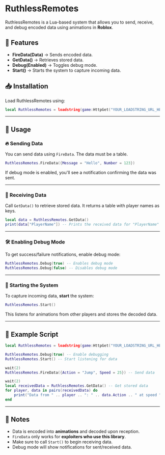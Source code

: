 # RuthlessRemotes  

RuthlessRemotes is a Lua-based system that allows you to send, receive, and debug encoded data using animations in **Roblox**.  

## 📜 Features  
- **FireData(Data)** → Sends encoded data.  
- **GetData()** → Retrieves stored data.  
- **Debug(Enabled)** → Toggles debug mode.  
- **Start()** → Starts the system to capture incoming data.  

## 📥 Installation  
Load RuthlessRemotes using:  
```lua
local RuthlessRemotes = loadstring(game:HttpGet("YOUR_LOADSTRING_URL_HERE"))()
```

---

## 🚀 Usage  

### 🔥 Sending Data  
You can send data using `FireData`. The data must be a table.  
```lua
RuthlessRemotes.FireData({Message = "Hello", Number = 123})
```
If debug mode is enabled, you'll see a notification confirming the data was sent.  

---

### 📡 Receiving Data  
Call `GetData()` to retrieve stored data. It returns a table with player names as keys.  
```lua
local data = RuthlessRemotes.GetData()
print(data["PlayerName"]) -- Prints the received data for "PlayerName"
```

---

### 🛠️ Enabling Debug Mode  
To get success/failure notifications, enable debug mode:  
```lua
RuthlessRemotes.Debug(true) -- Enables debug mode
RuthlessRemotes.Debug(false) -- Disables debug mode
```

---

### 🚦 Starting the System  
To capture incoming data, **start** the system:  
```lua
RuthlessRemotes.Start()
```
This listens for animations from other players and stores the decoded data.

---

## 📝 Example Script  
```lua
local RuthlessRemotes = loadstring(game:HttpGet("YOUR_LOADSTRING_URL_HERE"))()

RuthlessRemotes.Debug(true) -- Enable debugging
RuthlessRemotes.Start() -- Start listening for data

wait(2) 
RuthlessRemotes.FireData({Action = "Jump", Speed = 25}) -- Send data

wait(2)
local receivedData = RuthlessRemotes.GetData() -- Get stored data
for player, data in pairs(receivedData) do
    print("Data from " .. player .. ": " .. data.Action .. " at speed " .. data.Speed)
end
```

---

## 📌 Notes  
- Data is encoded into **animations** and decoded upon reception.  
- `FireData` only works for **exploiters who use this library**.  
- Make sure to call `Start()` to begin receiving data.  
- Debug mode will show notifications for sent/received data.  
